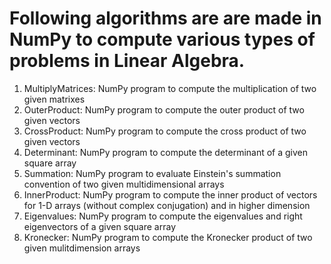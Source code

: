 # Following algorithms are are made in NumPy to compute various types of problems in Linear Algebra.
1) MultiplyMatrices: NumPy program to compute the multiplication of two given matrixes
2) OuterProduct: NumPy program to compute the outer product of two given vectors
3) CrossProduct: NumPy program to compute the cross product of two given vectors
4) Determinant: NumPy program to compute the determinant of a given square array
5) Summation: NumPy program to evaluate Einstein's summation convention of two given multidimensional arrays
6) InnerProduct: NumPy program to compute the inner product of vectors for 1-D arrays (without complex conjugation) and in higher dimension
7) Eigenvalues: NumPy program to compute the eigenvalues and right eigenvectors of a given square array
8) Kronecker: NumPy program to compute the Kronecker product of two given mulitdimension arrays
